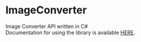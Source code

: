 # ImageConverter
Image Converter API written in C#
<br> Documentation for using the library is available <a href="https://liubomirwm.github.io/image-converter-documentation/index.html">HERE</a>.
